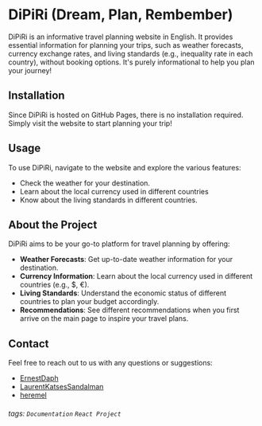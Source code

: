 DiPiRi
(Dream, Plan, Rembember)
===
DiPiRi is an informative travel planning website in English. It provides essential information for planning your trips, such as weather forecasts, currency exchange rates, and living standards (e.g., inequality rate in each country), without booking options. It's purely informational to help you plan your journey!

## Installation

Since DiPiRi is hosted on GitHub Pages, there is no installation required. Simply visit the website to start planning your trip!

## Usage

To use DiPiRi, navigate to the website and explore the various features:
- Check the weather for your destination.
-  Learn about the local currency used in different countries
- Know about the living standards in different countries.

## About the Project

DiPiRi aims to be your go-to platform for travel planning by offering:
- **Weather Forecasts**: Get up-to-date weather information for your destination.
- **Currency Information**: Learn about the local currency used in different countries (e.g., $, €).
- **Living Standards**: Understand the economic status of different countries to plan your budget accordingly.
- **Recommendations**: See different recommendations when you first arrive on the main page to inspire your travel plans.

## Contact

Feel free to reach out to us with any questions or suggestions:

- [ErnestDaph](https://www.linkedin.com/in/daphnee-ernest/)
- [LaurentKatsesSandalman](https://www.linkedin.com/in/laurent-durup-85598035?utm_source=share&utm_campaign=share_via&utm_content=profile&utm_medium=android_app)
- [heremel](https://www.linkedin.com/in/m%C3%A9lissa-ferreira-61a84b286?utm_source=share&utm_campaign=share_via&utm_content=profile&utm_medium=android_app)

###### tags: `Documentation` `React Project`
